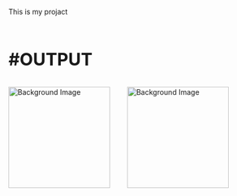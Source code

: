 This is my projact<br>
<br>
<H3 style="font-size: 34px;">#OUTPUT</H3>


<div>
  <img src="https://i.imgur.com/a8IJeLB.jpeg" alt="Background Image" width="200" style="margin-right: 30px;">
  <img src="https://i.imgur.com/35HPpMh.jpeg" alt="Background Image" width="200">
</div>



